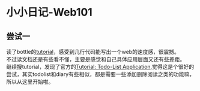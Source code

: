 # 小小日记-Web101

## 尝试一
读了bottle的[tutorial](bottlepy.org/docs/dev/tutorial.html)，感受到几行代码能写出一个web的速度感，很震撼。  
不过读文档还是有些看不懂，主要是感觉和自己具体应用层面又还有些差距。  
继续搜tutorial，发现了官方的[Tutorial: Todo-List Application](http://bottlepy.org/docs/dev/tutorial_app.html),觉得这是个很好的尝试，其实todolist和diary有些相似，都是需要一些添加删除阅读之类的功能嘛，所以从这里开始啦。